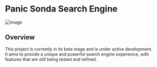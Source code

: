 # Panic Sonda Search Engine

![image](https://github.com/user-attachments/assets/c443d027-bbcd-4260-8b54-5f7d518d527c)

<!--
#### Default Version (lightweight)
![image](https://github.com/user-attachments/assets/9ae8d7a3-23ec-4b15-8472-4c2beb5096fe)

#### Alternate Dynamic Version (more resource-heavy)
![image](https://github.com/user-attachments/assets/2bfee70c-771e-48c0-95a9-90c67a0cdb40)-->

## Overview

This project is currently in its beta stage and is under active development. \
It aims to provide a unique and powerful search engine experience, with features that are still being tested and refined.